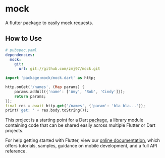 # mock

A flutter package to easily mock requests.

## How to Use
```yaml
# pubspec.yaml
dependencies:
  mock:
    git:
      url: git://github.com/zmj97/mock.git
```

```dart
import 'package:mock/mock.dart' as http;

http.onGet('/names', (Map params) {
    params.addAll({'name': ['Amy', 'Bob', 'Cindy']});
    return params;
});
final res = await http.get('/names', {'param': 'bla bla...'});
print('get: ' + res.body.toString());
```

This project is a starting point for a Dart
[package](https://flutter.dev/developing-packages/),
a library module containing code that can be shared easily across
multiple Flutter or Dart projects.

For help getting started with Flutter, view our 
[online documentation](https://flutter.dev/docs), which offers tutorials, 
samples, guidance on mobile development, and a full API reference.
